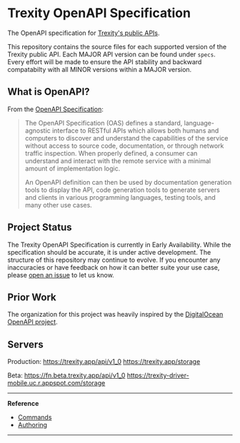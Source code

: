 # Trexity OpenAPI Specification

The OpenAPI specification for [Trexity's public APIs](https://trexity.com/developers).

This repository contains the source files for each supported version of the Trexity
public API. Each MAJOR API version can be found under `specs`. Every effort will be
made to ensure the API stability and backward compatabilty with all MINOR versions
within a MAJOR version.

## What is OpenAPI?

From the [OpenAPI Specification](https://swagger.io/specification/):

> The OpenAPI Specification (OAS) defines a standard, language-agnostic interface to RESTful APIs which allows both humans and computers to discover and understand the capabilities of the service without access to source code, documentation, or through network traffic inspection. When properly defined, a consumer can understand and interact with the remote service with a minimal amount of implementation logic.
>
> An OpenAPI definition can then be used by documentation generation tools to display the API, code generation tools to generate servers and clients in various programming languages, testing tools, and many other use cases.

## Project Status

The Trexity OpenAPI Specification is currently in Early Availability. While the specification should be accurate, it is under active development. The structure of this repository may continue to evolve. If you encounter any inaccuracies or have feedback on how it can better suite your use case, please [open an issue](https://github.com/trexitycode/openapi/issues/new) to let us know.

## Prior Work

The organization for this project was heavily inspired by the [DigitalOcean OpenAPI project](https://github.com/digitalocean/openapi).

## Servers

Production:
  https://trexity.app/api/v1_0
  https://trexity.app/storage

Beta:
  https://fn.beta.trexity.app/api/v1_0
  https://trexity-driver-mobile.uc.r.appspot.com/storage


---

**Reference**
- [Commands](./docs/COMMANDS.md)
- [Authoring](./docs/AUTHORING.md)
---
